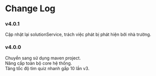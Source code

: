 # Change Log
### v4.0.1
Cập nhật lại solutionService, trách việc phát bị phát hiện bởi nhà trường.

### v4.0.0
Chuyển sang sử dụng maven project.  
Nâng cấp toàn bộ core hệ thống.  
Tăng tốc độ tìm quiz nhanh gấp 10 lần v3.
